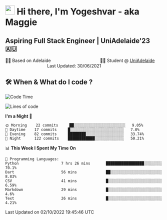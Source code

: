 <h1><img src="https://emojis.slackmojis.com/emojis/images/1531849430/4246/blob-sunglasses.gif?1531849430" width="30"/> Hi there, I'm Yogeshvar - aka Maggie</h1>

## Aspiring Full Stack Engineer | UniAdelaide'23 🇦🇺  
🏂🏻  Based on Adelaide &nbsp;&nbsp;&nbsp;&nbsp;&nbsp;&nbsp;&nbsp;&nbsp;&nbsp;&nbsp;&nbsp;&nbsp;&nbsp;&nbsp;&nbsp;&nbsp;&nbsp;&nbsp;&nbsp;&nbsp;&nbsp;&nbsp;&nbsp;&nbsp;&nbsp;&nbsp;&nbsp;&nbsp;&nbsp;&nbsp;&nbsp;&nbsp;&nbsp;&nbsp;&nbsp;&nbsp;&nbsp;&nbsp;&nbsp;👨‍💻 Student @ [UniAdelaide](https://www.adelaide.edu.au)   &nbsp;&nbsp;&nbsp;&nbsp;&nbsp;&nbsp;&nbsp;&nbsp;&nbsp;&nbsp;&nbsp;&nbsp;&nbsp;&nbsp;&nbsp;&nbsp;&nbsp;&nbsp;&nbsp;&nbsp;&nbsp;&nbsp;&nbsp;&nbsp;&nbsp;&nbsp;&nbsp;&nbsp;&nbsp;&nbsp;&nbsp;&nbsp; &nbsp;Last Updated: 30/06/2021

## 🛠 When & What do I code ?  

<!--START_SECTION:waka-->
![Code Time](http://img.shields.io/badge/Code%20Time-1%2C800%20hrs%205%20mins-blue)

![Lines of code](https://img.shields.io/badge/From%20Hello%20World%20I%27ve%20Written-2%20Million%20lines%20of%20code-blue)

**I'm a Night 🦉** 

```text
🌞 Morning    22 commits     ██░░░░░░░░░░░░░░░░░░░░░░░   9.05% 
🌆 Daytime    17 commits     █░░░░░░░░░░░░░░░░░░░░░░░░   7.0% 
🌃 Evening    82 commits     ████████░░░░░░░░░░░░░░░░░   33.74% 
🌙 Night      122 commits    ████████████░░░░░░░░░░░░░   50.21%

```


📊 **This Week I Spent My Time On** 

```text
💬 Programming Languages: 
Python                   7 hrs 26 mins       █████████████████░░░░░░░░   70.1% 
Dart                     56 mins             ██░░░░░░░░░░░░░░░░░░░░░░░   8.83% 
CSV                      41 mins             █░░░░░░░░░░░░░░░░░░░░░░░░   6.59% 
Markdown                 29 mins             █░░░░░░░░░░░░░░░░░░░░░░░░   4.6% 
Text                     26 mins             █░░░░░░░░░░░░░░░░░░░░░░░░   4.21%

```


 Last Updated on 02/10/2022 19:45:46 UTC
<!--END_SECTION:waka-->
